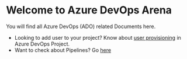 # Welcome to Azure DevOps Arena
You will find all Azure DevOps (ADO) related Documents here. 

- Looking to add user to your project? Know about [user provisioning](./user_provisioning.md) in Azure DevOps Project. 
- Want to check about Pipelines? Go [here](./pipeline/)